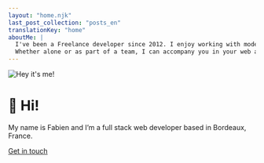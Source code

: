 ```yaml
---
layout: "home.njk"
last_post_collection: "posts_en"
translationKey: "home"
aboutMe: |
  I've been a Freelance developer since 2012. I enjoy working with modern tools and technologies.
  Whether alone or as part of a team, I can accompany you in your web app or site project, adhering to standards that ensure solid, scalable and maintainable code.
---
```

![Hey it's me!](/img/me-250x250.jpg)

# 👋 Hi!

My name is Fabien and I’m a full stack web developer based in Bordeaux, France.

<a class="cta cta-big cta-home" href="/en/#contact">Get in touch</a>
